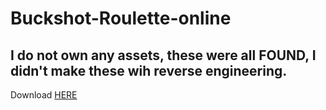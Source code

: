 # Buckshot-Roulette-online

## I do not own any assets, these were all FOUND, I didn't make these wih reverse engineering.

Download [HERE](https://www.mediafire.com/file/vdo5wdabjspxy93/buckshot-roulette.zip/file)
